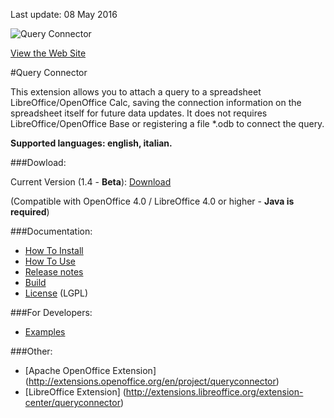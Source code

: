 Last update: 08 May 2016

![Query Connector](https://raw.githubusercontent.com/balthier82/queryconnector/master/help/images/QueryConnector.png)

[View the Web Site](http://balthier82.github.io/queryconnector/)

#Query Connector

This extension allows you to attach a query to a spreadsheet LibreOffice/OpenOffice Calc, saving the connection information on the spreadsheet itself for future data updates. It does not requires LibreOffice/OpenOffice Base or registering a file *.odb to connect the query. 

**Supported languages: english, italian.**

###Dowload:

Current Version (1.4 - **Beta**): [Download](https://github.com/balthier82/queryconnector/raw/master/versions/queryconnector_1.4.oxt)

(Compatible with OpenOffice 4.0 / LibreOffice 4.0 or higher - **Java is required**)

###Documentation:

* [How To Install](https://github.com/balthier82/queryconnector/blob/master/help/HowToInstall.md)
* [How To Use](https://github.com/balthier82/queryconnector/blob/master/help/HowToUse.md)
* [Release notes](https://github.com/balthier82/queryconnector/blob/master/help/ReleaseNotes.md)
* [Build](https://github.com/balthier82/queryconnector/blob/master/help/Build.md)
* [License](https://github.com/balthier82/queryconnector/blob/master/help/License.md) (LGPL)

###For Developers:
* [Examples](https://github.com/balthier82/queryconnector/blob/master/help/Examples.md)

###Other:

 * [Apache OpenOffice Extension] (http://extensions.openoffice.org/en/project/queryconnector)
 * [LibreOffice Extension] (http://extensions.libreoffice.org/extension-center/queryconnector)

